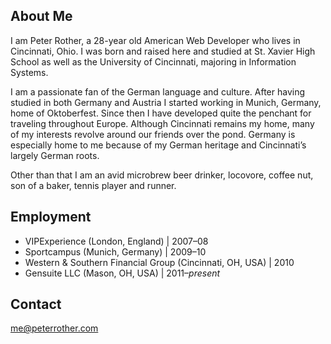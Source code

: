 ## About Me ##
I am Peter Rother, a 28-year old American Web Developer
who lives in Cincinnati, Ohio. I was born and raised here
and studied at St. Xavier High School as well as the
University of Cincinnati, majoring in Information Systems.

I am a passionate fan of the German language and culture.
After having studied in both Germany and Austria I started
working in Munich, Germany, home of Oktoberfest. Since then
I have developed quite the penchant for traveling throughout
Europe. Although Cincinnati remains my home, many of my
interests revolve around our friends over the pond. Germany
is especially home to me because of my German heritage and
Cincinnati’s largely German roots.

Other than that I am an avid microbrew beer drinker,
locovore, coffee nut, son of a baker, tennis player and runner.

## Employment ##
* VIPExperience (London, England) | 2007–08
* Sportcampus (Munich, Germany) | 2009–10
* Western & Southern Financial Group (Cincinnati, OH, USA) | 2010
* Gensuite LLC (Mason, OH, USA) | 2011–*present*

## Contact ##
me@peterrother.com